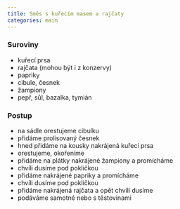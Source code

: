 ```yaml
---
title: Směs s kuřecím masem a rajčaty
categories: main
---
```


### Suroviny
- kuřecí prsa
- rajčata (mohou být i z konzervy)
- papriky
- cibule, česnek
- žampiony
- pepř, sůl, bazalka, tymián

### Postup
- na sádle orestujeme cibulku
- přidáme prolisovaný česnek
- hned přidáme na kousky nakrájená kuřecí prsa
- orestujeme, okořeníme
- přidáme na plátky nakrájené žampiony a promícháme
- chvíli dusíme pod pokličkou
- přidáme nakrájené papriky a promícháme
- chvíli dusíme pod pokličkou
- přidáme nakrájená rajčata a opět chvíli dusíme
- podáváme samotné nebo s těstovinami
